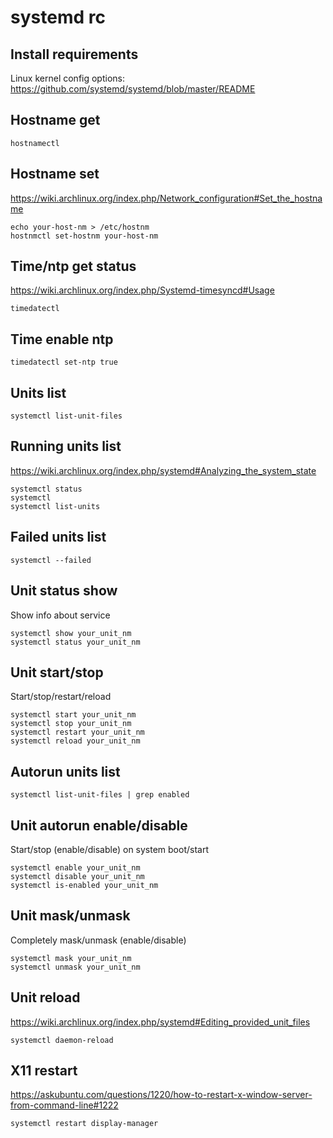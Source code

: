 # systemd rc

## Install requirements

Linux kernel config options: <https://github.com/systemd/systemd/blob/master/README>

## Hostname get

    hostnamectl

## Hostname set

<https://wiki.archlinux.org/index.php/Network_configuration#Set_the_hostname>

    echo your-host-nm > /etc/hostnm
    hostnmctl set-hostnm your-host-nm

## Time/ntp get status

https://wiki.archlinux.org/index.php/Systemd-timesyncd#Usage

    timedatectl

## Time enable ntp

    timedatectl set-ntp true

## Units list

    systemctl list-unit-files

## Running units list

<https://wiki.archlinux.org/index.php/systemd#Analyzing_the_system_state>

    systemctl status
    systemctl
    systemctl list-units

## Failed units list

    systemctl --failed

## Unit status show

Show info about service

    systemctl show your_unit_nm
    systemctl status your_unit_nm

## Unit start/stop

Start/stop/restart/reload

    systemctl start your_unit_nm
    systemctl stop your_unit_nm
    systemctl restart your_unit_nm
    systemctl reload your_unit_nm

## Autorun units list

    systemctl list-unit-files | grep enabled

## Unit autorun enable/disable

Start/stop (enable/disable) on system boot/start

    systemctl enable your_unit_nm
    systemctl disable your_unit_nm
    systemctl is-enabled your_unit_nm

## Unit mask/unmask

Completely mask/unmask (enable/disable)

    systemctl mask your_unit_nm
    systemctl unmask your_unit_nm

## Unit reload

<https://wiki.archlinux.org/index.php/systemd#Editing_provided_unit_files>

    systemctl daemon-reload

## X11 restart

<https://askubuntu.com/questions/1220/how-to-restart-x-window-server-from-command-line#1222>

    systemctl restart display-manager
